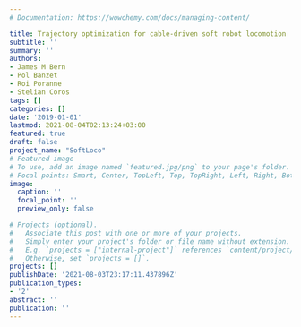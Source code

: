 ```yaml
---
# Documentation: https://wowchemy.com/docs/managing-content/

title: Trajectory optimization for cable-driven soft robot locomotion
subtitle: ''
summary: ''
authors:
- James M Bern
- Pol Banzet
- Roi Poranne
- Stelian Coros
tags: []
categories: []
date: '2019-01-01'
lastmod: 2021-08-04T02:13:24+03:00
featured: true
draft: false
project_name: "SoftLoco"
# Featured image
# To use, add an image named `featured.jpg/png` to your page's folder.
# Focal points: Smart, Center, TopLeft, Top, TopRight, Left, Right, BottomLeft, Bottom, BottomRight.
image:
  caption: ''
  focal_point: ''
  preview_only: false

# Projects (optional).
#   Associate this post with one or more of your projects.
#   Simply enter your project's folder or file name without extension.
#   E.g. `projects = ["internal-project"]` references `content/project/deep-learning/index.md`.
#   Otherwise, set `projects = []`.
projects: []
publishDate: '2021-08-03T23:17:11.437896Z'
publication_types:
- '2'
abstract: ''
publication: ''
---
```

